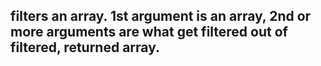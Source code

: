 ## filters an array. 1st argument is an array, 2nd or more arguments are what get filtered out of filtered, returned array.
